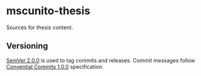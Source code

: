 # mscunito-thesis

Sources for thesis content.

## Versioning

[SemVer 2.0.0](https://semver.org/spec/v2.0.0.html) is used to tag commits and releases.
Commit messages follow [Convential Commits 1.0.0](https://www.conventionalcommits.org/en/v1.0.0/) specification.
